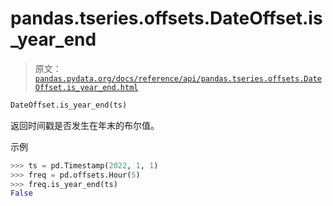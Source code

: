 # pandas.tseries.offsets.DateOffset.is_year_end

> 原文：[`pandas.pydata.org/docs/reference/api/pandas.tseries.offsets.DateOffset.is_year_end.html`](https://pandas.pydata.org/docs/reference/api/pandas.tseries.offsets.DateOffset.is_year_end.html)

```py
DateOffset.is_year_end(ts)
```

返回时间戳是否发生在年末的布尔值。

示例

```py
>>> ts = pd.Timestamp(2022, 1, 1)
>>> freq = pd.offsets.Hour(5)
>>> freq.is_year_end(ts)
False 
```
